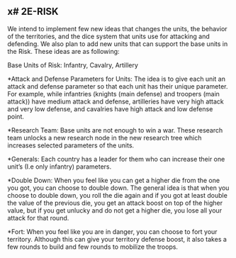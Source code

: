 x# 2E-RISK
---------------------------------------- 

We intend to implement few new ideas that changes the units, the behavior of the territories, and the dice system that units use for attacking and defending. We also plan to add new units that can support the base units in the Risk. These ideas are as following: 

Base Units of Risk: Infantry, Cavalry, Artillery 

*Attack and Defense Parameters for Units: The idea is to give each unit an attack and defense parameter so that each unit has their unique parameter. For example, while infantries (knights (main defense) and troopers (main attack)) have medium attack and defense, artilleries have very high attack and very low defense, and cavalries have high attack and low defense point. 

*Research Team: Base units are not enough to win a war. These research team unlocks a new research node in the new research tree which increases selected parameters of the units. 

*Generals: Each country has a leader for them who can increase their one unit’s (I.e only infantry) parameters. 

*Double Down: When you feel like you can get a higher die from the one you got, you can choose to double down. The general idea is that when you choose to double down, you roll the die again and if you got at least double the value of the previous die, you get an attack boost on top of the higher value, but if you get unlucky and do not get a higher die, you lose all your attack for that round. 

*Fort: When you feel like you are in danger, you can choose to fort your territory. Although this can give your territory defense boost, it also takes a few rounds to build and few rounds to mobilize the troops.     


